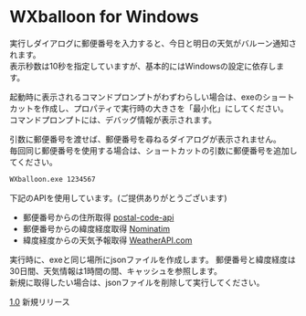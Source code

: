 # WXballoon for Windows
実行しダイアログに郵便番号を入力すると、今日と明日の天気がバルーン通知されます。  
表示秒数は10秒を指定していますが、基本的にはWindowsの設定に依存します。  
  
起動時に表示されるコマンドプロンプトがわずわらしい場合は、exeのショートカットを作成し、プロパティで実行時の大きさを「最小化」にしてください。  
コマンドプロンプトには、デバッグ情報が表示されます。  
  
引数に郵便番号を渡せば、郵便番号を尋ねるダイアログが表示されません。  
毎回同じ郵便番号を使用する場合は、ショートカットの引数に郵便番号を追加してください。  

```bat
WXballoon.exe 1234567
```
  
下記のAPIを使用しています。(ご提供ありがとうございます)  
- 郵便番号からの住所取得 [postal-code-api](https://github.com/madefor/postal-code-api)  
- 郵便番号からの緯度経度取得 [Nominatim](https://nominatim.org/)  
- 緯度経度からの天気予報取得 [WeatherAPI.com](https://www.weatherapi.com/) 
  
実行時に、exeと同じ場所にjsonファイルを作成します。 
郵便番号と緯度経度は30日間、天気情報は1時間の間、キャッシュを参照します。  
新規に取得したい場合は、jsonファイルを削除して実行してください。
  
[1.0](https://github.com/thrashem/WXballoon/releases/tag/1.0) 新規リリース
